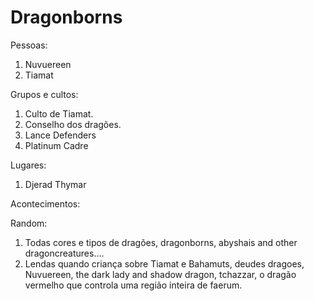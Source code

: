 # Dragonborns

Pessoas:

1. Nuvuereen
2. Tiamat

Grupos e cultos:

1. Culto de Tiamat.
2. Conselho dos dragões.
3. Lance Defenders
4. Platinum Cadre

Lugares:
1. Djerad Thymar

Acontecimentos:



Random: 
1. Todas cores e tipos de dragões, dragonborns, abyshais and other dragoncreatures.... 
2. Lendas quando criança sobre Tiamat e Bahamuts, deudes dragoes, Nuvuereen, the dark lady and shadow dragon, tchazzar, o dragão vermelho que controla uma região inteira de faerum.